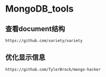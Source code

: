 # MongoDB_tools


## 查看document结构
```
https://github.com/variety/variety
```

## 优化显示信息
```
https://github.com/TylerBrock/mongo-hacker
```